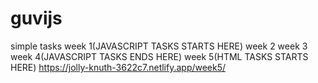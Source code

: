 # guvijs
simple tasks
week 1(JAVASCRIPT TASKS STARTS HERE)
week 2
week 3
week 4(JAVASCRIPT TASKS ENDS HERE)
week 5(HTML TASKS STARTS HERE) https://jolly-knuth-3622c7.netlify.app/week5/
